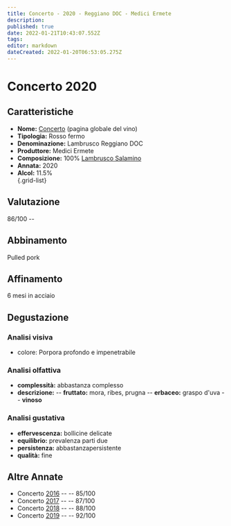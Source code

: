 ```yaml
---
title: Concerto - 2020 - Reggiano DOC - Medici Ermete
description: 
published: true
date: 2022-01-21T10:43:07.552Z
tags: 
editor: markdown
dateCreated: 2022-01-20T06:53:05.275Z
---
```


# Concerto 2020

## Caratteristiche
- **Nome:** <span id="nome">[Concerto](/vini/Italia/Emilia/Medici-Ermete/Concerto/scheda-globale)</span> (pagina globale del vino) 
- **Tipologia:** Rosso fermo
- **Denominazione:** <span id="denominazione">Lambrusco Reggiano DOC</span> 
- **Produttore:** <span id="cantina">Medici Ermete</span> 
- **Composizione:** <span id="vitigno">100% [Lambrusco Salamino](/vitigni/Italia/bacca-nera/lambrusco-salamino)</span>
- **Annata:** <span id="annata">2020</span>
- **Alcol:** 11.5%  
{.grid-list}

## Valutazione

<span id="punteggio">86/100</span> -- <span class="valutazione"><span class="star-3"></span></span>

## Abbinamento
Pulled pork

## Affinamento
6 mesi in acciaio 

## Degustazione

### Analisi visiva
- colore: Porpora profondo e impenetrabile

### Analisi olfattiva
<div class="vini" id="concerto"></div>
<div class="olfattiva-testo">
  
- **complessità:**  abbastanza complesso
- **descrizione:** 
  -- **<span id="fruttato">fruttato</span>:** mora, ribes, prugna
-- **<span id="erbaceo">erbaceo</span>:** graspo d'uva
  -- **<span id="vinoso">vinoso</span>**

</div>

### Analisi gustativa
- **effervescenza:** bollicine delicate
- **equilibrio:** prevalenza parti due
- **persistenza:** abbastanzapersistente
- **qualità:** fine

## Altre Annate
- Concerto [2016](/vini/Italia/Emilia/Medici-Ermete/Concerto/2016) -- <span class="star-3"></span> -- 85/100
- Concerto [2017](/vini/Italia/Emilia/Medici-Ermete/Concerto/2017) -- <span class="star-3"></span> -- 87/100
- Concerto [2018](/vini/Italia/Emilia/Medici-Ermete/Concerto/2018) -- <span class="star-3"></span> -- 88/100
- Concerto [2019](/vini/Italia/Emilia/Medici-Ermete/Concerto/2019) -- <span class="star-5"></span> -- 92/100